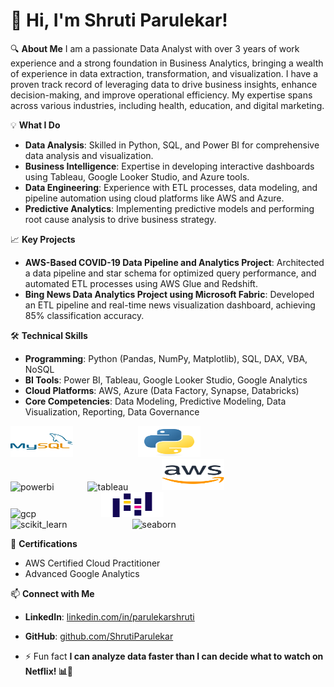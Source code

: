 # 👋 Hi, I'm Shruti Parulekar!

🔍 **About Me**
I am a passionate Data Analyst with over 3 years of work experience and a strong foundation in Business Analytics, bringing a wealth of experience in data extraction, transformation, and visualization. I have a proven track record of leveraging data to drive business insights, enhance decision-making, and improve operational efficiency. My expertise spans across various industries, including health, education, and digital marketing.

💡 **What I Do**
- **Data Analysis**: Skilled in Python, SQL, and Power BI for comprehensive data analysis and visualization.
- **Business Intelligence**: Expertise in developing interactive dashboards using Tableau, Google Looker Studio, and Azure tools.
- **Data Engineering**: Experience with ETL processes, data modeling, and pipeline automation using cloud platforms like AWS and Azure.
- **Predictive Analytics**: Implementing predictive models and performing root cause analysis to drive business strategy.

📈 **Key Projects**
- **AWS-Based COVID-19 Data Pipeline and Analytics Project**: Architected a data pipeline and star schema for optimized query performance, and automated ETL processes using AWS Glue and Redshift.
- **Bing News Data Analytics Project using Microsoft Fabric**: Developed an ETL pipeline and real-time news visualization dashboard, achieving 85% classification accuracy.

🛠 **Technical Skills**
- **Programming**: Python (Pandas, NumPy, Matplotlib), SQL, DAX, VBA, NoSQL
- **BI Tools**: Power BI, Tableau, Google Looker Studio, Google Analytics
- **Cloud Platforms**: AWS, Azure (Data Factory, Synapse, Databricks)
- **Core Competencies**: Data Modeling, Predictive Modeling, Data Visualization, Reporting, Data Governance


<p align="left">
  <img src="https://raw.githubusercontent.com/devicons/devicon/master/icons/mysql/mysql-original-wordmark.svg" alt="mysql" width="100" height="50" style="margin-right: 100px;"/>
  <img src="https://raw.githubusercontent.com/devicons/devicon/master/icons/python/python-original.svg" alt="python" width="100" height="50" style="margin-right: 100px;"/>
  <img src="https://upload.wikimedia.org/wikipedia/commons/c/cf/New_Power_BI_Logo.svg" alt="powerbi" width="40" height="40" style="margin-right: 50px;"/>
  <img src="https://raw.githubusercontent.com/gilbarbara/logos/29e8719bf78915c7a82a26a6c203f53c4cb8fff2/logos/tableau-icon.svg" alt="tableau" width="100" height="40" style="margin-right: 50px;"/>
  <img src="https://raw.githubusercontent.com/devicons/devicon/master/icons/amazonwebservices/amazonwebservices-original-wordmark.svg" alt="aws" width="100" height="50" style="margin-right: 100px;"/>
  <img src="https://www.vectorlogo.zone/logos/google_cloud/google_cloud-icon.svg" alt="gcp" width="50" height="40" style="margin-right: 100px;"/>
  <img src="https://raw.githubusercontent.com/devicons/devicon/2ae2a900d2f041da66e950e4d48052658d850630/icons/pandas/pandas-original.svg" alt="pandas" width="100" height="40" style="margin-right: 100px;"/>
  <img src="https://upload.wikimedia.org/wikipedia/commons/0/05/Scikit_learn_logo_small.svg" alt="scikit_learn" width="40" height="40" style="margin-right: 100px;"/>
  <img src="https://seaborn.pydata.org/_images/logo-mark-lightbg.svg" alt="seaborn" width="40" height="40" style="margin-right: 100px;"/>
</p>



🌟 **Certifications**
- AWS Certified Cloud Practitioner
- Advanced Google Analytics

📫 **Connect with Me**
- **LinkedIn**: [linkedin.com/in/parulekarshruti](https://www.linkedin.com/in/parulekarshruti)
- **GitHub**: [github.com/ShrutiParulekar](https://github.com/ShrutiParulekar)

- ⚡ Fun fact **I can analyze data faster than I can decide what to watch on Netflix! 📊🍿**
